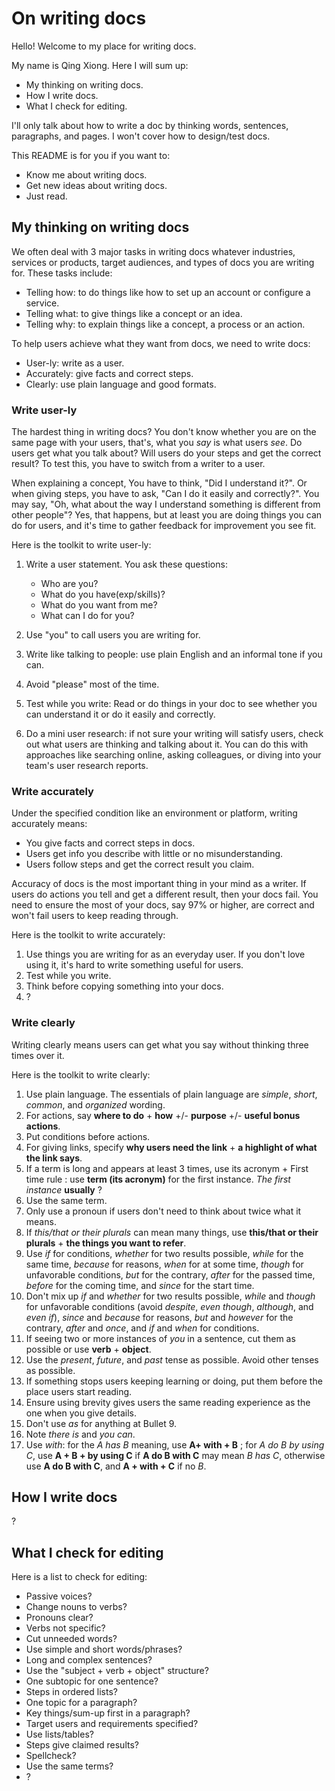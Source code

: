 
# On writing docs

Hello! Welcome to my place for writing docs.

My name is Qing Xiong. Here I will sum up:

- My thinking on writing docs.
- How I write docs.
- What I check for editing.

I'll only talk about how to write a doc by thinking words, sentences, paragraphs, and pages. I won't cover how to design/test docs.

This README is for you if you want to:

- Know me about writing docs.
- Get new ideas about writing docs.
- Just read.

## My thinking on writing docs

We often deal with 3 major tasks in writing docs whatever industries, services or products, target audiences, and types of docs you are writing for. These tasks include:

- Telling how: to do things like how to set up an account or configure a service.
- Telling what: to give things like a concept or an idea.
- Telling why: to explain things like a concept, a process or an action.

To help users achieve what they want from docs, we need to write docs:

- User-ly: write as a user.
- Accurately: give facts and correct steps.
- Clearly: use plain language and good formats.

### Write user-ly

The hardest thing in writing docs? You don't know whether you are on the same page with your users, that's, what you _say_ is what users _see_. Do users get what you talk about? Will users do your steps and get the correct result? To test this, you have to switch from a writer to a user.

When explaining a concept, You have to think, "Did I understand it?". Or when giving steps, you have to ask, "Can I do it easily and correctly?". You may say, "Oh, what about the way I understand something is different from other people"? Yes, that happens, but at least you are doing things you can do for users, and it's time to gather feedback for improvement you see fit.

Here is the toolkit to write user-ly:

1. Write a user statement. You ask these questions:

   - Who are you?
   - What do you have(exp/skills)?
   - What do you want from me?
   - What can I do for you?

2. Use "you" to call users you are writing for.
3. Write like talking to people: use plain English and an informal tone if you can.
4. Avoid "please" most of the time.
5. Test while you write: Read or do things in your doc to see whether you can understand it or do it easily and correctly.
6. Do a mini user research: if not sure your writing will satisfy users, check out what users are thinking and talking about it. You can do this with approaches like searching online, asking colleagues, or diving into your team's user research reports.

### Write accurately

Under the specified condition like an environment or platform, writing accurately means:

- You give facts and correct steps in docs.
- Users get info you describe with little or no misunderstanding.
- Users follow steps and get the correct result you claim.

Accuracy of docs is the most important thing in your mind as a writer. If users do actions you tell and get a different result, then your docs fail. You need to ensure the most of your docs, say 97% or higher, are correct and won't fail users to keep reading through.

Here is the toolkit to write accurately:

1. Use things you are writing for as an everyday user. If you don't love using it, it's hard to write something useful for users.
2. Test while you write.
3. Think before copying something into your docs.
4. ?

### Write clearly

Writing clearly means users can get what you say without thinking three times over it.

Here is the toolkit to write clearly:

1. Use plain language. The essentials of plain language are _simple_, _short_, _common_, and _organized_ wording.
2. For actions, say __where to do__ + __how__ +/- __purpose__ +/- __useful bonus actions__.
3. Put conditions before actions.
4. For giving links, specify __why users need the link__ + __a highlight of what the link says__.
5. If a term is long and appears at least 3 times, use its acronym + First time rule : use __term (its acronym)__ for the first instance. _The first instance_ __usually__ ?
6. Use the same term.
7. Only use a pronoun if users don't need to think about twice what it means.
8. If _this/that or their plurals_ can mean many things, use __this/that or their plurals__ + __the things you want to refer__.
9. Use _if_ for conditions, _whether_ for two results possible, _while_ for the same time, _because_ for reasons, _when_ for at some time, _though_ for unfavorable conditions, _but_ for the contrary, _after_ for the passed time, _before_ for the coming time, and _since_ for the start time.
10. Don't mix up _if_ and _whether_ for two results possible, _while_ and _though_ for unfavorable conditions (avoid _despite_, _even though_, _although_, and _even if_), _since_ and _because_ for reasons, _but_ and _however_ for the contrary, _after_ and _once_, and _if_ and _when_ for conditions.
11. If seeing two or more instances of _you_ in a sentence, cut them as possible or use __verb__ + __object__.
12. Use the _present_, _future_, and _past_ tense as possible. Avoid other tenses as possible.
13. If something stops users keeping learning or doing, put them before the place users start reading.
14. Ensure using brevity gives users the same reading experience as the one when you give details.
15. Don't use _as_ for anything at Bullet 9.
16. Note _there is_ and _you can_.
17. Use _with_: for the _A has B_ meaning, use __A+ with + B__ ; for _A do B by using C_, use __A + B + by using C__ if __A do B with C__ may mean _B has C_, otherwise use __A do B with C__, and __A + with + C__ if no _B_.

## How I write docs

?

## What I check for editing

Here is a list to check for editing:

- Passive voices?
- Change nouns to verbs?
- Pronouns clear?
- Verbs not specific?
- Cut unneeded words?
- Use simple and short words/phrases?
- Long and complex sentences?
- Use the "subject + verb + object" structure?
- One subtopic for one sentence?
- Steps in ordered lists?
- One topic for a paragraph?
- Key things/sum-up first in a paragraph?
- Target users and requirements specified?
- Use lists/tables?
- Steps give claimed results?
- Spellcheck?
- Use the same terms?
- ?
